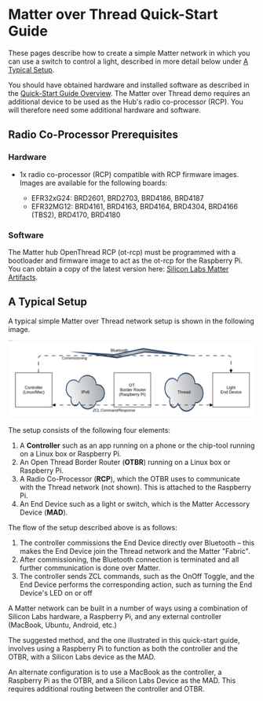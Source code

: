 # Matter over Thread Quick-Start Guide

These pages describe how to create a simple Matter network in which you can use a switch to control a light, described in more detail below under [A Typical Setup](#a-typical-setup).

You should have obtained hardware and installed software as described in the [Quick-Start Guide Overview](/matter/<docspace-docleaf-version>/matter-overview). The Matter over Thread demo requires an additional device to be used as the Hub's radio co-processor (RCP). You will therefore need some additional hardware and software.

## Radio Co-Processor Prerequisites

### Hardware

- 1x radio co-processor (RCP) compatible with RCP firmware images. Images are available for the following boards:

  - EFR32xG24: BRD2601, BRD2703, BRD4186, BRD4187
  - EFR32MG12: BRD4161, BRD4163, BRD4164, BRD4304, BRD4166 (TBS2), BRD4170, BRD4180

### Software

The Matter hub OpenThread RCP (ot-rcp) must be programmed with a bootloader and firmware image to act as the ot-rcp for the Raspberry Pi. You can obtain a copy of the latest version here: [Silicon Labs Matter Artifacts](/matter/<docspace-docleaf-version>/matter-prerequisites/matter-artifacts).

## A Typical Setup

A typical simple Matter over Thread network setup is shown in the following
image.

![Matter 15.4 Setup](./resources/thread-overview.png)

The setup consists of the following four elements:

1. A **Controller** such as an app running on a phone or the chip-tool running
    on a Linux box or Raspberry Pi.
2. An Open Thread Border Router (**OTBR**) running on a Linux box or Raspberry
    Pi.
3. A Radio Co-Processor (**RCP**), which the OTBR uses to communicate with the
    Thread network (not shown). This is attached to the Raspberry Pi.
4. An End Device such as a light or switch, which is the Matter Accessory
    Device (**MAD**).

The flow of the setup described above is as follows:

1. The controller commissions the End Device directly over Bluetooth – this
   makes the End Device join the Thread network and the Matter "Fabric".
2. After commissioning, the Bluetooth connection is terminated and all further
   communication is done over Matter.
3. The controller sends ZCL commands, such as the OnOff Toggle, and the End
   Device performs the corresponding action, such as turning the End Device's
   LED on or off

A Matter network can be built in a number of ways using a combination of Silicon
Labs hardware, a Raspberry Pi, and any external controller (MacBook, Ubuntu,
Android, etc.)

The suggested method, and the one illustrated in this quick-start guide, involves using a Raspberry Pi to function as both the
controller and the OTBR, with a Silicon Labs device as the MAD.

An alternate configuration is to use a MacBook as the controller, a Raspberry Pi
as the OTBR, and a Silicon Labs Device as the MAD. This requires additional
routing between the controller and OTBR.
